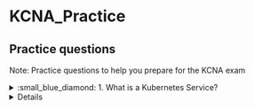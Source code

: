 # KCNA_Practice

## Practice questions

Note: Practice questions to help you prepare for the KCNA exam

<details close>
<summary> :small_blue_diamond: 1. What is a Kubernetes Service?</summary>
<br>

a. A container runtime that manages pods
b. A way to expose a set of pods as a network service
c. A Kubernetes add-on that provides log aggregation and search
d. A tool for automatically scaling pods based on resource usage

Answer: b

</details>

<details close>
